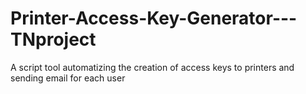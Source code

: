 # Printer-Access-Key-Generator---TNproject
A script tool automatizing the creation of access keys to printers and sending email for each user
